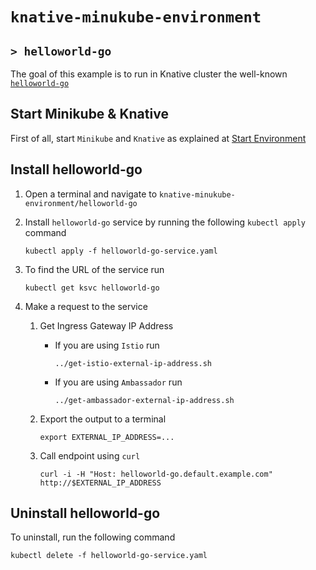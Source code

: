 # `knative-minukube-environment`
## `> helloworld-go`

The goal of this example is to run in Knative cluster the well-known [`helloworld-go`](https://knative.dev/docs/serving/samples/hello-world/helloworld-go/index.html)

## Start Minikube & Knative

First of all, start `Minikube` and `Knative` as explained at [Start Environment](https://github.com/ivangfr/knative-minikube-environment#start-environment)

## Install helloworld-go

1. Open a terminal and navigate to `knative-minukube-environment/helloworld-go`

1. Install `helloworld-go` service by running the following `kubectl apply` command
   ```
   kubectl apply -f helloworld-go-service.yaml
   ```

1. To find the URL of the service run
   ```
   kubectl get ksvc helloworld-go
   ```

1. Make a request to the service
   
   1. Get Ingress Gateway IP Address

      - If you are using `Istio` run
        ```
        ../get-istio-external-ip-address.sh
        ```
     
   	  - If you are using `Ambassador` run
        ```
        ../get-ambassador-external-ip-address.sh
        ```
   1. Export the output to a terminal
      ```
      export EXTERNAL_IP_ADDRESS=...
      ``` 

   1. Call endpoint using `curl`
      ```
      curl -i -H "Host: helloworld-go.default.example.com" http://$EXTERNAL_IP_ADDRESS
      ```
## Uninstall helloworld-go

To uninstall, run the following command
```
kubectl delete -f helloworld-go-service.yaml
```
